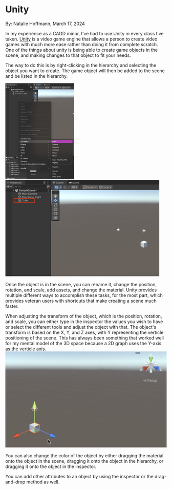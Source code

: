 # Unity

By: Natalie Hoffmann, March 17, 2024

In my experience as a CAGD minor, I've had to use Unity in every class I've taken. [Unity](https://unity.com) is a video game engine that allows a person to create video games with much more ease rather than doing it from complete scratch. One of the things about unity is being able to create game objects in the scene, and making changes to that object to fit your needs.

The way to do this is by right-clicking in the hierarchy and selecting the object you want to create. The game object will then be added to the scene and be listed in the hierarchy.

<img src="../assets/Creating_GameObject.png" height=300 /> <img src="../assets/GameObject_InScene.png" height=300 />

Once the object is in the scene, you can rename it, change the position, rotation, and scale, add assets, and change the material. Unity provides multiple different ways to accomplish these tasks, for the most part, which provides veteran users with shortcuts that make creating a scene much faster. 

<div style="diplay: flex; flex-direction: column; alighn-items: center;">
  <div>
    When adjusting the transform of the object, which is the position, rotation, and scale, you can either type in the inspector the values you wish to have or select the different tools and adjust the object with that. The object's transform is based on the X, Y, and Z axes, with Y representing the verticle positioning of the scene. This has always been something that worked well for my mental model of the 3D space because a 2D graph uses the Y-axis as the verticle axis.
    </div>
  <div>
    <img src="../assets/XYZ_Based.png" height=300 />
  </div>
</div>

You can also change the color of the object by either dragging the material onto the object in the scene, dragging it onto the object in the hierarchy, or dragging it onto the object in the inspector.

You can add other attributes to an object by using the inspector or the drag-and-drop method as well.
